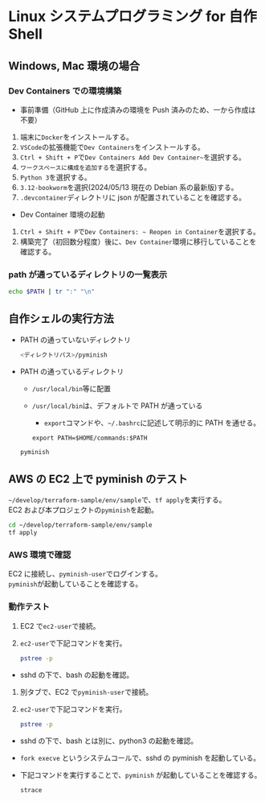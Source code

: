 # Linux システムプログラミング for 自作 Shell

## Windows, Mac 環境の場合

### Dev Containers での環境構築

- 事前準備（GitHub 上に作成済みの環境を Push 済みのため、一から作成は不要）

1. 端末に`Docker`をインストールする。
1. `VSCode`の拡張機能で`Dev Containers`をインストールする。
1. `Ctrl + Shift + P`で`Dev Containers Add Dev Container~`を選択する。
1. `ワークスペースに構成を追加する`を選択する。
1. `Python 3`を選択する。
1. `3.12-bookworm`を選択(2024/05/13 現在の Debian 系の最新版)する。
1. `.devcontainer`ディレクトリに json が配置されていることを確認する。

- Dev Container 環境の起動

1. `Ctrl + Shift + P`で`Dev Containers: ~ Reopen in Container`を選択する。
2. 構築完了（初回数分程度）後に、`Dev Container`環境に移行していることを確認する。

### path が通っているディレクトリの一覧表示

```bash
echo $PATH | tr ":" "\n"
```

## 自作シェルの実行方法

- PATH の通っていないディレクトリ

  ```bash
  <ディレクトリパス>/pyminish
  ```

- PATH の通っているディレクトリ

  - `/usr/local/bin`等に配置
  - `/usr/local/bin`は、デフォルトで PATH が通っている

    - `export`コマンドや、`~/.bashrc`に記述して明示的に PATH を通せる。

    ```bash: ~/.bashrc
    export PATH=$HOME/commands:$PATH
    ```

  ```bash
  pyminish
  ```

## AWS の EC2 上で pyminish のテスト

`~/develop/terraform-sample/env/sample`で、`tf apply`を実行する。  
EC2 および本プロジェクトの`pyminish`を起動。

```bash
cd ~/develop/terraform-sample/env/sample
tf apply
```

### AWS 環境で確認

EC2 に接続し、`pyminish-user`でログインする。  
`pyminish`が起動していることを確認する。

### 動作テスト

1. EC2 で`ec2-user`で接続。
1. `ec2-user`で下記コマンドを実行。

   ```bash
   pstree -p
   ```

- sshd の下で、bash の起動を確認。

1. 別タブで、EC2 で`pyminish-user`で接続。
1. `ec2-user`で下記コマンドを実行。

   ```bash
   pstree -p
   ```

- sshd の下で、bash とは別に、python3 の起動を確認。
- `fork execve` というシステムコールで、sshd の pyminish を起動している。
- 下記コマンドを実行することで、`pyminish` が起動していることを確認する。

  ```bash
  strace
  ```
